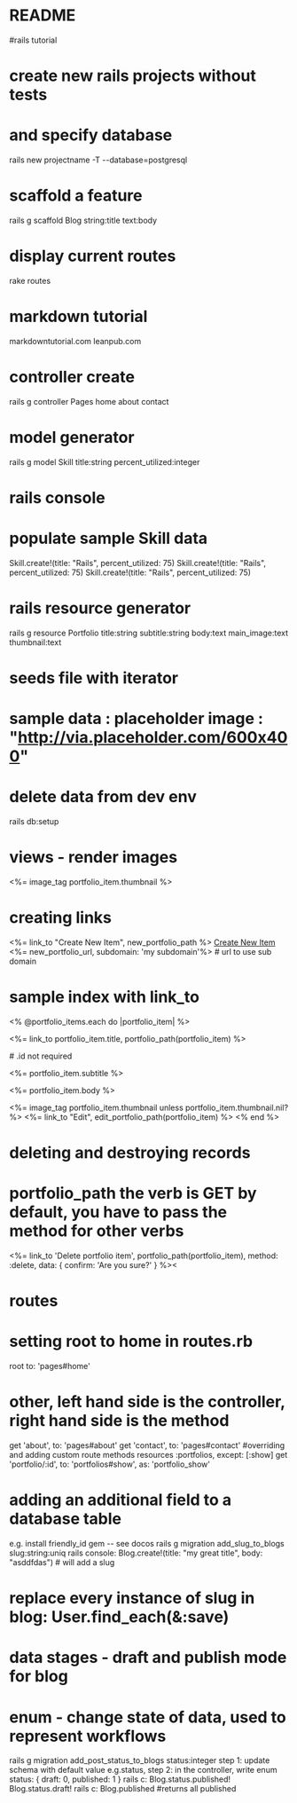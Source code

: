 # README

#rails tutorial

# create new rails projects without tests
# and specify database 
rails new projectname -T --database=postgresql

# scaffold a feature
rails g scaffold Blog string:title text:body

# display current routes
rake routes

# markdown tutorial
markdowntutorial.com
leanpub.com

# controller create
rails g controller Pages home about contact

# model generator
rails g model Skill title:string percent_utilized:integer

# rails console
# populate sample Skill data
Skill.create!(title: "Rails", percent_utilized: 75)
Skill.create!(title: "Rails", percent_utilized: 75)
Skill.create!(title: "Rails", percent_utilized: 75)

# rails resource generator
rails g resource Portfolio title:string subtitle:string body:text main_image:text thumbnail:text

# seeds file with iterator
# sample data : placeholder image : "http://via.placeholder.com/600x400"


# delete data from dev env
rails db:setup

# views - render images
<%= image_tag portfolio_item.thumbnail %>

# creating links
<%= link_to "Create New Item", new_portfolio_path %>
<a href="portfolios/new" title="">Create New Item</a>
<%= new_portfolio_url, subdomain: 'my subdomain'%> # url to use sub domain

# sample index with link_to
<% @portfolio_items.each do |portfolio_item| %>
  <p><%= link_to portfolio_item.title, portfolio_path(portfolio_item)  %></p> # .id not required
  <p><%= portfolio_item.subtitle %></p>
  <p><%= portfolio_item.body %></p>
  <%= image_tag portfolio_item.thumbnail unless portfolio_item.thumbnail.nil? %>
  <%= link_to "Edit", edit_portfolio_path(portfolio_item) %>
<% end %>

# deleting and destroying records
# portfolio_path the verb is GET by default, you have to pass the method for other verbs
<%= link_to 'Delete portfolio item', portfolio_path(portfolio_item), method: :delete, data: { confirm: 'Are you sure?' } %><

# routes
# setting root to home in routes.rb
root to: 'pages#home'
# other, left hand side is the controller, right hand side is the method
  get 'about', to: 'pages#about'
  get 'contact', to: 'pages#contact'
#overriding and adding custom route methods
  resources :portfolios, except: [:show]
  get 'portfolio/:id', to: 'portfolios#show', as: 'portfolio_show'

# adding an additional field to a database table
e.g. install friendly_id gem -- see docos
rails g migration add_slug_to_blogs slug:string:uniq
rails console: Blog.create!(title: "my great title", body: "asddfdas") # will add a slug
# replace every instance of slug in blog: User.find_each(&:save)

# data stages - draft and publish mode for blog
# enum - change state of data, used to represent workflows
rails g migration add_post_status_to_blogs status:integer
step 1: update schema with default value e.g.status, 
step 2: in the controller, write enum status: { draft: 0, published: 1 }
rails c: Blog.status.published! Blog.status.draft!
rails c: Blog.published #returns all published



